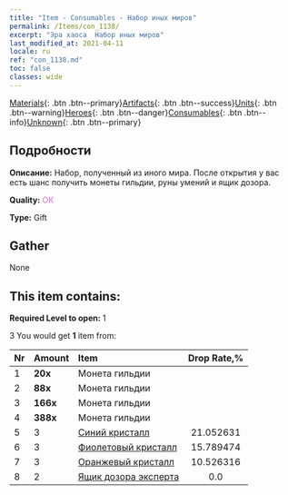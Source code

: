 ```yaml
---
title: "Item - Consumables - Набор иных миров"
permalink: /Items/con_1138/
excerpt: "Эра хаоса  Набор иных миров"
last_modified_at: 2021-04-11
locale: ru
ref: "con_1138.md"
toc: false
classes: wide
---
```

 [Materials](/ru/Items/){: .btn .btn--primary}[Artifacts](/ru/Items/Artifacts/){: .btn .btn--success}[Units](/ru/Items/Units/){: .btn .btn--warning}[Heroes](/ru/Items/Heroes/){: .btn .btn--danger}[Consumables](/ru/Items/Consumables/){: .btn .btn--info}[Unknown](/ru/Items/Unknown/){: .btn .btn--primary}

## Подробности
 **Описание:** Набор, полученный из иного мира. После открытия у вас есть шанс получить монеты гильдии, руны умений и ящик дозора.

 **Quality:** <span style="color: #DA70D6">OK</span>

 **Type:** Gift

## Gather

  None

## This item contains:

 **Required Level to open:** 1

 3 You would get **1** item  from:

  | Nr | Amount |     Item    | Drop Rate,% |
  |:---|:-------|:------------|:---------:|
  | 1 |  **20x** | Монета гильдии |  | 21.052631 | 
  | 2 |  **88x** | Монета гильдии |  | 15.789474 | 
  | 3 |  **166x** | Монета гильдии |  | 10.526316 | 
  | 4 |  **388x** | Монета гильдии |  | 5.263158 | 
  | 5 | 3 | [Синий кристалл](/ru/Items/con_716/) | 21.052631 | 
  | 6 | 3 | [Фиолетовый кристалл](/ru/Items/con_720/) | 15.789474 | 
  | 7 | 3 | [Оранжевый кристалл](/ru/Items/con_730/) | 10.526316 | 
  | 8 | 2 | [Ящик дозора эксперта](/ru/Items/con_767/) | 0.0 | 
